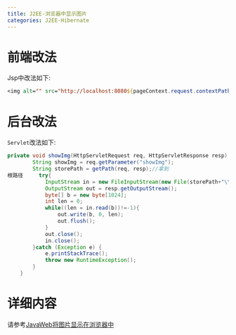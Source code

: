 ```yaml
---
title: J2EE-浏览器中显示图片
categories: J2EE-Hibernate
---
```


# 前端改法
Jsp中改法如下:
``` jsp
<img alt="" src="http://localhost:8080${pageContext.request.contextPath}/clientServlet?showImg=${weibo.path}&operation=showImg" />
```

# 后台改法
`Servlet`改法如下:
``` java
private void showImg(HttpServletRequest req, HttpServletResponse resp) {
		String showImg = req.getParameter("showImg");
		String storePath = getPath(req, resp);//拿到
根路径		try{
			InputStream in = new FileInputStream(new File(storePath+"\\"+showImg));
			OutputStream out = resp.getOutputStream();
			byte[] b = new byte[1024];
			int len = 0;
			while((len = in.read(b))!=-1){
				out.write(b, 0, len);
				out.flush();
			}
			out.close();
			in.close();
		}catch (Exception e) {
			e.printStackTrace();
			throw new RuntimeException();
		}
	}
```

# 详细内容
请参考[JavaWeb将图片显示在浏览器中](http://blog.csdn.net/woshixuye/article/details/19084501)